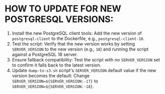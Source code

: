 # HOW TO UPDATE FOR NEW POSTGRESQL VERSIONS:

1. Install the new PostgreSQL client tools:
   Add the new version of `postgresql-client` to the Dockerfile, e.g., `postgresql-client-18`.
2. Test the script:
   Verify that the new version works by setting `SERVER_VERSION` to the new version (e.g., `18`)
   and running the script against a PostgreSQL 18 server.
3. Ensure fallback compatibility:
   Test the script with no `SERVER_VERSION` set to confirm it falls back to the latest version.
4. Update `dump-to-s3.sh` script's `SERVER_VERSION` default value if the new version becomes the default:
   Change `SERVER_VERSION=${SERVER_VERSION:-17}` to `SERVER_VERSION=${SERVER_VERSION:-18}`.
